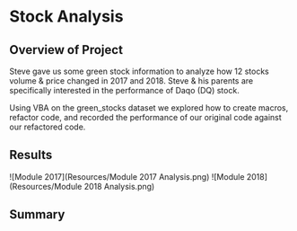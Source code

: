 # Stock Analysis

## Overview of Project
Steve gave us some green stock information to analyze how 12 stocks volume & price changed in 2017 and 2018. Steve & his parents are specifically interested in the performance of Daqo (DQ) stock.

Using VBA on the green_stocks dataset we explored how to create macros, refactor code, and recorded the performance of our original code against our refactored code. 


## Results
![Module 2017](Resources/Module 2017 Analysis.png)
![Module 2018](Resources/Module 2018 Analysis.png)

## Summary